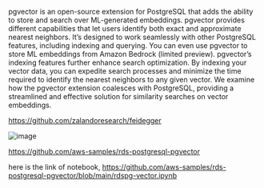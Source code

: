 pgvector is an open-source extension for PostgreSQL that adds the ability to store and search over ML-generated embeddings. pgvector provides different capabilities that let users identify both exact and approximate nearest neighbors. It’s designed to work seamlessly with other PostgreSQL features, including indexing and querying. You can even use pgvector to store ML embeddings from Amazon Bedrock (limited preview). pgvector’s indexing features further enhance search optimization. By indexing your vector data, you can expedite search processes and minimize the time required to identify the nearest neighbors to any given vector. We examine how the pgvector extension coalesces with PostgreSQL, providing a streamlined and effective solution for similarity searches on vector embeddings.

https://github.com/zalandoresearch/feidegger

![image](https://github.com/superdba111/DataStructure/assets/31944577/958d6ade-ce87-4d8a-ab7a-420c701208a1)

https://github.com/aws-samples/rds-postgresql-pgvector

here is the link of notebook, https://github.com/aws-samples/rds-postgresql-pgvector/blob/main/rdspg-vector.ipynb


